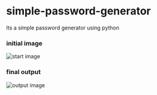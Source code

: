 # simple-password-generator
Its a simple password generator using python

### initial image
![start image]('resources/passwordgen.jpg')

### final output
![output image]('resources/passoutput.jpg')
